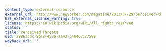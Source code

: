 ```yaml
---
content_type: external-resource
external_url: http://www.newyorker.com/magazine/2013/07/29/perceived-threats
has_external_license_warning: true
license: https://en.wikipedia.org/wiki/All_rights_reserved
status: ''
title: Perceived Threats
uid: 29863cdc-9b78-4586-aa43-b46467c77589
wayback_url: ''
---
```

